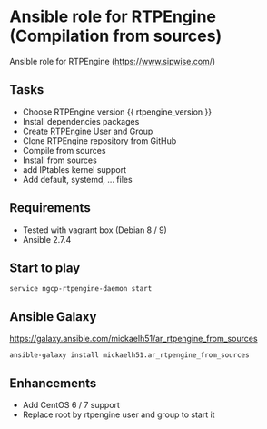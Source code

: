 # Ansible role for RTPEngine (Compilation from sources)

Ansible role for RTPEngine (https://www.sipwise.com/)

## Tasks
- Choose RTPEngine version {{ rtpengine_version }}
- Install dependencies packages
- Create RTPEngine User and Group
- Clone RTPEngine repository from GitHub
- Compile from sources
- Install from sources
- add IPtables kernel support
- Add default, systemd, ... files


## Requirements
- Tested with vagrant box (Debian 8 / 9)
- Ansible 2.7.4

## Start to play
```
service ngcp-rtpengine-daemon start
```

## Ansible Galaxy
https://galaxy.ansible.com/mickaelh51/ar_rtpengine_from_sources
```
ansible-galaxy install mickaelh51.ar_rtpengine_from_sources
```

## Enhancements
- Add CentOS 6 / 7 support
- Replace root by rtpengine user and group to start it
